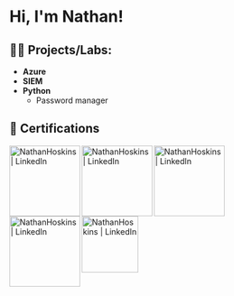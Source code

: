<h1>Hi, I'm Nathan! <br/>

<h2>👨‍💻 Projects/Labs:</h2>

- <b>Azure</b>
- <b>SIEM</b>
- <b>Python</b>
  - Password manager

<h2>📄 Certifications</h2>

[<img align="left" alt="NathanHoskins | LinkedIn" width="125px" src="https://comptiacdn.azureedge.net/webcontent/images/default-source/siteicons/logonetworkplus.svg?sfvrsn=c1041be7_2" />](https://www.credly.com/badges/4104bb4b-29a8-412f-bb06-7701b78d048c/linked_in_profile)
[<img align="left" alt="NathanHoskins | LinkedIn" width="125px" src="https://comptiacdn.azureedge.net/webcontent/images/default-source/siteicons/logosecurityplus.svg?sfvrsn=c1041be7_2" />](https://www.credly.com/badges/4104bb4b-29a8-412f-bb06-7701b78d048c/linked_in_profile)
[<img align="left" alt="NathanHoskins | LinkedIn" width="125px" src="https://comptiawebsite.blob.core.windows.net/webcontent/images/default-source/siteicons/logocysaplus-01.svg" />](https://www.credly.com/badges/4104bb4b-29a8-412f-bb06-7701b78d048c/linked_in_profile)
[<img align="left" alt="NathanHoskins | LinkedIn" width="125px" src="https://comptiacdn.azureedge.net/webcontent/images/default-source/siteicons/logopentestplus.svg?sfvrsn=ba95d8d6_10" />](https://www.credly.com/badges/12b1b285-9b47-43f9-bade-2ec05c72f3e0)
[<img align="left" alt="NathanHoskins | LinkedIn" width="100px" src="https://learn.microsoft.com/media/learn/certification/badges/microsoft-certified-fundamentals-badge.svg?branch=main" />](https://learn.microsoft.com/en-us/users/nathanhoskins-5346/credentials/7f89e104cd467b95)



<!--
**nate13195/nate13195** is a ✨ _special_ ✨ repository because its `README.md` (this file) appears on your GitHub profile.

Here are some ideas to get you started:

- 🔭 I’m currently working on ...
- 🌱 I’m currently learning ...
- 👯 I’m looking to collaborate on ...
- 🤔 I’m looking for help with ...
- 💬 Ask me about ...
- 📫 How to reach me: ...
- 😄 Pronouns: ...
- ⚡ Fun fact: ...
-->
